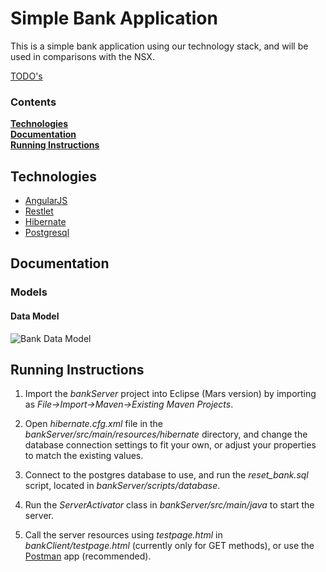 # Simple Bank Application 

This is a simple bank application using our technology stack, and will be used in comparisons with the NSX.

[TODO's](TODO.md)

### Contents
[**Technologies**](#technologies)  
[**Documentation**](#documentation)  
[**Running Instructions**](#running-instructions)

## Technologies

* [AngularJS]
* [Restlet]
* [Hibernate]
* [Postgresql]

## Documentation

### Models

#### Data Model

![Bank Data Model][DataModel]

## Running Instructions

1. Import the *bankServer* project into Eclipse (Mars version) by importing as *File->Import->Maven->Existing Maven Projects*. 

2. Open *hibernate.cfg.xml* file in the *bankServer/src/main/resources/hibernate* directory, and change the database connection settings to fit your own, or adjust your properties to match the existing values. 

3. Connect to the postgres database to use, and run the *reset_bank.sql* script, located in *bankServer/scripts/database*. 

4. Run the *ServerActivator* class in *bankServer/src/main/java* to start the server. 
 
5. Call the server resources using *testpage.html* in *bankClient/testpage.html* (currently only for GET methods), or use the [Postman] app (recommended).

[//]: # (link variables)

   [AngularJS]: <http://angularjs.org>
   [Restlet]: <https://restlet.com/>
   [Postgresql]: <http://www.postgresql.org/>
   [Hibernate]: <http://hibernate.org/>
   [DataModel]: <https://github.com/cpslabteam/bank/blob/master/docs/models/BankDataModel.png>
   [Postman]: <https://www.getpostman.com>

